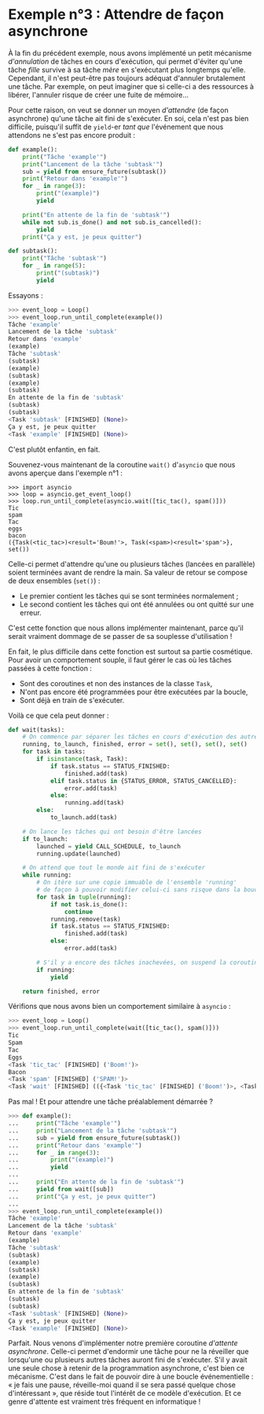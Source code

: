 # Exemple n°3 : Attendre de façon asynchrone

À la fin du précédent exemple, nous avons implémenté un petit mécanisme
*d'annulation* de tâches en cours d'exécution, qui permet d'éviter qu'une tâche
*fille* survive à sa tâche *mère* en s'exécutant plus longtemps qu'elle.
Cependant, il n'est peut-être pas toujours adéquat d'annuler brutalement une
tâche. Par exemple, on peut imaginer que si celle-ci a des ressources à
libérer, l'annuler risque de créer une fuite de mémoire…

Pour cette raison, on veut se donner un moyen *d'attendre* (de façon
asynchrone) qu'une tâche ait fini de s'exécuter. En soi, cela n'est pas bien
difficile, puisqu'il suffit de `yield`-er *tant que* l'événement que
nous attendons ne s'est pas encore produit :

```python
def example():
    print("Tâche 'example'")
    print("Lancement de la tâche 'subtask'")
    sub = yield from ensure_future(subtask())
    print("Retour dans 'example'")
    for _ in range(3):
        print("(example)")
        yield

    print("En attente de la fin de 'subtask'")
    while not sub.is_done() and not sub.is_cancelled():
        yield
    print("Ça y est, je peux quitter")

def subtask():
    print("Tâche 'subtask'")
    for _ in range(5):
        print("(subtask)")
        yield
```

Essayons :

```python
>>> event_loop = Loop()
>>> event_loop.run_until_complete(example())
Tâche 'example'
Lancement de la tâche 'subtask'
Retour dans 'example'
(example)
Tâche 'subtask'
(subtask)
(example)
(subtask)
(example)
(subtask)
En attente de la fin de 'subtask'
(subtask)
(subtask)
<Task 'subtask' [FINISHED] (None)>
Ça y est, je peux quitter
<Task 'example' [FINISHED] (None)>
```

C'est plutôt enfantin, en fait.

Souvenez-vous maintenant de la coroutine `wait()` d'`asyncio` que nous avons
aperçue dans l'exemple n°1 :

```python3
>>> import asyncio
>>> loop = asyncio.get_event_loop()
>>> loop.run_until_complete(asyncio.wait([tic_tac(), spam()]))
Tic
spam
Tac
eggs
bacon
({Task(<tic_tac>)<result='Boum!'>, Task(<spam>)<result='spam'>}, set())
```

Celle-ci permet d'attendre qu'une ou plusieurs tâches (lancées en parallèle)
soient terminées avant de rendre la main. Sa valeur de retour se compose de
deux ensembles (`set()`) :

* Le premier contient les tâches qui se sont terminées normalement ;
* Le second contient les tâches qui ont été annulées ou ont quitté sur une
  erreur.

C'est cette fonction que nous allons implémenter maintenant, parce qu'il serait
vraiment dommage de se passer de sa souplesse d'utilisation !

En fait, le plus difficile dans cette fonction est surtout sa partie
cosmétique. Pour avoir un comportement souple, il faut gérer le cas où les
tâches passées à cette fonction :

* Sont des coroutines et non des instances de la classe `Task`,
* N'ont pas encore été programmées pour être exécutées par la boucle,
* Sont déjà en train de s'exécuter.

Voilà ce que cela peut donner :

```python
def wait(tasks):
    # On commence par séparer les tâches en cours d'exécution des autres
    running, to_launch, finished, error = set(), set(), set(), set()
    for task in tasks:
        if isinstance(task, Task):
            if task.status == STATUS_FINISHED:
                finished.add(task)
            elif task.status in {STATUS_ERROR, STATUS_CANCELLED}:
                error.add(task)
            else:
                running.add(task)
        else:
            to_launch.add(task)

    # On lance les tâches qui ont besoin d'être lancées
    if to_launch:
        launched = yield CALL_SCHEDULE, to_launch
        running.update(launched)

    # On attend que tout le monde ait fini de s'exécuter
    while running:
        # On itère sur une copie immuable de l'ensemble 'running'
        # de façon à pouvoir modifier celui-ci sans risque dans la boucle
        for task in tuple(running):
            if not task.is_done():
                continue
            running.remove(task)
            if task.status == STATUS_FINISHED:
                finished.add(task)
            else:
                error.add(task)

        # S'il y a encore des tâches inachevées, on suspend la coroutine
        if running:
            yield

    return finished, error
```

Vérifions que nous avons bien un comportement similaire à `asyncio` :

```python
>>> event_loop = Loop()
>>> event_loop.run_until_complete(wait([tic_tac(), spam()]))
Tic
Spam
Tac
Eggs
<Task 'tic_tac' [FINISHED] ('Boom!')>
Bacon
<Task 'spam' [FINISHED] ('SPAM!')>
<Task 'wait' [FINISHED] (({<Task 'tic_tac' [FINISHED] ('Boom!')>, <Task 'spam' [FINISHED] ('SPAM!')>}, set()))>
```

Pas mal ! Et pour attendre une tâche préalablement démarrée ?

```python
>>> def example():
...     print("Tâche 'example'")
...     print("Lancement de la tâche 'subtask'")
...     sub = yield from ensure_future(subtask())
...     print("Retour dans 'example'")
...     for _ in range(3):
...         print("(example)")
...         yield
...
...     print("En attente de la fin de 'subtask'")
...     yield from wait([sub])
...     print("Ça y est, je peux quitter")
...
>>> event_loop.run_until_complete(example())
Tâche 'example'
Lancement de la tâche 'subtask'
Retour dans 'example'
(example)
Tâche 'subtask'
(subtask)
(example)
(subtask)
(example)
(subtask)
En attente de la fin de 'subtask'
(subtask)
(subtask)
<Task 'subtask' [FINISHED] (None)>
Ça y est, je peux quitter
<Task 'example' [FINISHED] (None)>
```

Parfait. Nous venons d'implémenter notre première coroutine *d'attente
asynchrone*. Celle-ci permet d'endormir une tâche pour ne la réveiller que
lorsqu'une ou plusieurs autres tâches auront fini de s'exécuter. S'il y avait
une seule chose à retenir de la programmation asynchrone, c'est bien ce
mécanisme. C'est dans le fait de pouvoir dire à une boucle événementielle :
« je fais une pause, réveille-moi quand il se sera passé quelque chose
d'intéressant », que réside tout l'intérêt de ce modèle d'exécution. Et ce
genre d'attente est vraiment très fréquent en informatique !
